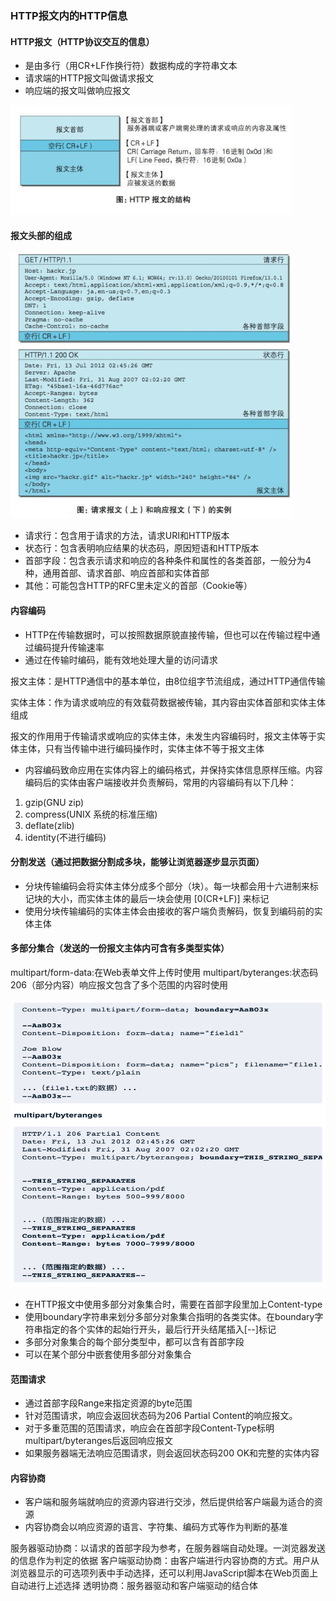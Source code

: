 ### HTTP报文内的HTTP信息
#### HTTP报文（HTTP协议交互的信息）
- 是由多行（用CR+LF作换行符）数据构成的字符串文本
- 请求端的HTTP报文叫做请求报文
- 响应端的报文叫做响应报文

<img src="./assets/报文结构.png" width="450" height="175" />

#### 报文头部的组成
<img src="./assets/请求和响应报文.png" width="450" height="425" />

- 请求行：包含用于请求的方法，请求URI和HTTP版本
- 状态行：包含表明响应结果的状态码，原因短语和HTTP版本
- 首部字段：包含表示请求和响应的各种条件和属性的各类首部，一般分为4种，通用首部、请求首部、响应首部和实体首部
- 其他：可能包含HTTP的RFC里未定义的首部（Cookie等）

#### 内容编码
- HTTP在传输数据时，可以按照数据原貌直接传输，但也可以在传输过程中通过编码提升传输速率
- 通过在传输时编码，能有效地处理大量的访问请求

报文主体：是HTTP通信中的基本单位，由8位组字节流组成，通过HTTP通信传输

实体主体：作为请求或响应的有效载荷数据被传输，其内容由实体首部和实体主体组成

报文的作用用于传输请求或响应的实体主体，未发生内容编码时，报文主体等于实体主体，只有当传输中进行编码操作时，实体主体不等于报文主体

- 内容编码致命应用在实体内容上的编码格式，并保持实体信息原样压缩。内容编码后的实体由客户端接收并负责解码，常用的内容编码有以下几种：
1. gzip(GNU zip)
2. compress(UNIX 系统的标准压缩)
3. deflate(zlib)
4. identity(不进行编码)

#### 分割发送（通过把数据分割成多块，能够让浏览器逐步显示页面）
- 分块传输编码会将实体主体分成多个部分（块）。每一块都会用十六进制来标记块的大小，而实体主体的最后一块会使用 [0(CR+LF)] 来标记
- 使用分块传输编码的实体主体会由接收的客户端负责解码，恢复到编码前的实体主体

#### 多部分集合（发送的一份报文主体内可含有多类型实体）
multipart/form-data:在Web表单文件上传时使用
multipart/byteranges:状态码206（部分内容）响应报文包含了多个范围的内容时使用

<img src="./assets/多部分集合.png" width="550" height="460" />

- 在HTTP报文中使用多部分对象集合时，需要在首部字段里加上Content-type
- 使用boundary字符串来划分多部分对象集合指明的各类实体。在boundary字符串指定的各个实体的起始行开头，最后行开头结尾插入[--]标记
- 多部分对象集合的每个部分类型中，都可以含有首部字段
- 可以在某个部分中嵌套使用多部分对象集合

#### 范围请求
- 通过首部字段Range来指定资源的byte范围
- 针对范围请求，响应会返回状态码为206 Partial Content的响应报文。
- 对于多重范围的范围请求，响应会在首部字段Content-Type标明multipart/byteranges后返回响应报文
- 如果服务器端无法响应范围请求，则会返回状态码200 OK和完整的实体内容

#### 内容协商
- 客户端和服务端就响应的资源内容进行交涉，然后提供给客户端最为适合的资源
- 内容协商会以响应资源的语言、字符集、编码方式等作为判断的基准

服务器驱动协商：以请求的首部字段为参考，在服务器端自动处理。一浏览器发送的信息作为判定的依据
客户端驱动协商：由客户端进行内容协商的方式。用户从浏览器显示的可选项列表中手动选择，还可以利用JavaScript脚本在Web页面上自动进行上述选择
透明协商：服务器驱动和客户端驱动的结合体

